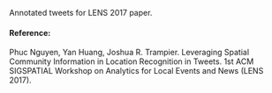 Annotated tweets for LENS 2017 paper.

#### Reference:

Phuc Nguyen, Yan Huang, Joshua R. Trampier. Leveraging Spatial Community Information in Location Recognition in Tweets. 1st ACM SIGSPATIAL Workshop on Analytics for Local Events and News (LENS 2017).
